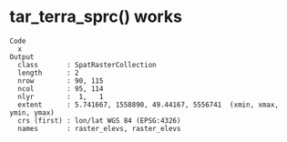 # tar_terra_sprc() works

    Code
      x
    Output
      class       : SpatRasterCollection 
      length      : 2 
      nrow        : 90, 115 
      ncol        : 95, 114 
      nlyr        :  1,   1 
      extent      : 5.741667, 1558890, 49.44167, 5556741  (xmin, xmax, ymin, ymax)
      crs (first) : lon/lat WGS 84 (EPSG:4326) 
      names       : raster_elevs, raster_elevs 


